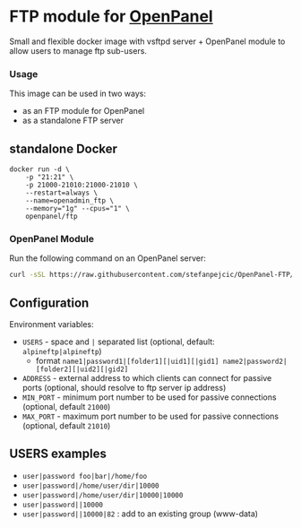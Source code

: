 # FTP module for [OpenPanel](https://openpanel.co)

Small and flexible docker image with vsftpd server + OpenPanel module to allow users to manage ftp sub-users.

### Usage

This image can be used in two ways:
- as an FTP module for OpenPanel
- as a standalone FTP server



## standalone Docker

```
docker run -d \
    -p "21:21" \
    -p 21000-21010:21000-21010 \
    --restart=always \
    --name=openadmin_ftp \
    --memory="1g" --cpus="1" \
    openpanel/ftp
```

### OpenPanel Module

Run the following command on an OpenPanel server:
```bash
curl -sSL https://raw.githubusercontent.com/stefanpejcic/OpenPanel-FTP/master/setup.sh | bash
```


## Configuration

Environment variables:
- `USERS` - space and `|` separated list (optional, default: `alpineftp|alpineftp`)
  - format `name1|password1|[folder1][|uid1][|gid1] name2|password2|[folder2][|uid2][|gid2]`
- `ADDRESS` - external address to which clients can connect for passive ports (optional, should resolve to ftp server ip address)
- `MIN_PORT` - minimum port number to be used for passive connections (optional, default `21000`)
- `MAX_PORT` - maximum port number to be used for passive connections (optional, default `21010`)

## USERS examples

- `user|password foo|bar|/home/foo`
- `user|password|/home/user/dir|10000`
- `user|password|/home/user/dir|10000|10000`
- `user|password||10000`
- `user|password||10000|82` : add to an existing group (www-data)
